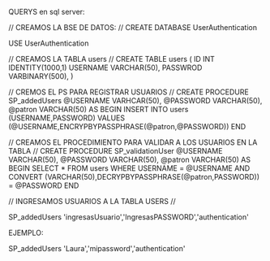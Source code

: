 QUERYS en sql server:

// CREAMOS LA BSE DE DATOS: //
CREATE DATABASE UserAuthentication

USE UserAuthentication

// CREAMOS LA TABLA users //
CREATE TABLE users (
  ID INT IDENTITY(1000,1)
  USERNAME VARCHAR(50),
  PASSWROD VARBINARY(500),
)

// CREMOS EL PS PARA REGISTRAR USUARIOS //
CREATE PROCEDURE SP_addedUsers
@USERNAME VARHCAR(50),
@PASSWORD VARCHAR(50),
@patron VARCHAR(50)
AS
BEGIN
INSERT INTO users (USERNAME,PASSWORD) VALUES (@USERNAME,ENCRYPBYPASSPHRASE(@patron,@PASSWORD))
END

// CREAMOS EL PROCEDIMIENTO PARA VALIDAR A LOS USUARIOS EN LA TABLA //
CREATE PROCEDURE SP_validationUser
@USERNAME VARCHAR(50),
@PASSWORD VARCHAR(50),
@patron VARCHAR(50)
AS
BEGIN
SELECT * FROM users WHERE USERNAME = @USERNAME AND CONVERT (VARCHAR(50),DECRYPBYPASSPHRASE(@patron,PASSWORD)) = @PASSWORD
END

// INGRESAMOS USUARIOS A LA TABLA USERS //

SP_addedUsers 'ingresasUsuario','IngresasPASSWORD','authentication'

EJEMPLO:

SP_addedUsers 'Laura','mipassword','authentication'









